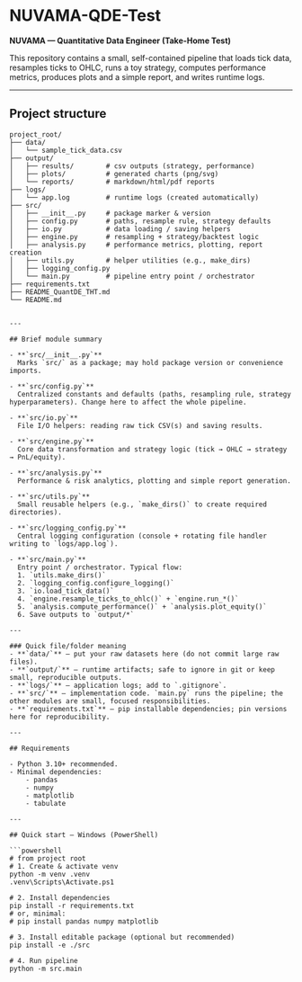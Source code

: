 # NUVAMA-QDE-Test

**NUVAMA — Quantitative Data Engineer (Take-Home Test)**

This repository contains a small, self-contained pipeline that loads tick data, resamples ticks to OHLC, runs a toy strategy, computes performance metrics, produces plots and a simple report, and writes runtime logs.

---

## Project structure

```text
project_root/
├── data/
│   └── sample_tick_data.csv
├── output/
│   ├── results/        # csv outputs (strategy, performance)
│   ├── plots/          # generated charts (png/svg)
│   └── reports/        # markdown/html/pdf reports
├── logs/
│   └── app.log         # runtime logs (created automatically)
├── src/
│   ├── __init__.py     # package marker & version
│   ├── config.py       # paths, resample rule, strategy defaults
│   ├── io.py           # data loading / saving helpers
│   ├── engine.py       # resampling + strategy/backtest logic
│   ├── analysis.py     # performance metrics, plotting, report creation
│   ├── utils.py        # helper utilities (e.g., make_dirs)
│   ├── logging_config.py
│   └── main.py         # pipeline entry point / orchestrator
├── requirements.txt
├── README_QuantDE_THT.md
└── README.md


---

## Brief module summary

- **`src/__init__.py`**  
  Marks `src/` as a package; may hold package version or convenience imports.

- **`src/config.py`**  
  Centralized constants and defaults (paths, resampling rule, strategy hyperparameters). Change here to affect the whole pipeline.

- **`src/io.py`**  
  File I/O helpers: reading raw tick CSV(s) and saving results.

- **`src/engine.py`**  
  Core data transformation and strategy logic (tick → OHLC → strategy → PnL/equity).

- **`src/analysis.py`**  
  Performance & risk analytics, plotting and simple report generation.

- **`src/utils.py`**  
  Small reusable helpers (e.g., `make_dirs()` to create required directories).

- **`src/logging_config.py`**  
  Central logging configuration (console + rotating file handler writing to `logs/app.log`).

- **`src/main.py`**  
  Entry point / orchestrator. Typical flow:
  1. `utils.make_dirs()`  
  2. `logging_config.configure_logging()`  
  3. `io.load_tick_data()`  
  4. `engine.resample_ticks_to_ohlc()` + `engine.run_*()`  
  5. `analysis.compute_performance()` + `analysis.plot_equity()`  
  6. Save outputs to `output/*`

---

### Quick file/folder meaning
- **`data/`** — put your raw datasets here (do not commit large raw files).  
- **`output/`** — runtime artifacts; safe to ignore in git or keep small, reproducible outputs.  
- **`logs/`** — application logs; add to `.gitignore`.  
- **`src/`** — implementation code. `main.py` runs the pipeline; the other modules are small, focused responsibilities.  
- **`requirements.txt`** — pip installable dependencies; pin versions here for reproducibility.

---

## Requirements

- Python 3.10+ recommended.
- Minimal dependencies:
    - pandas
    - numpy
    - matplotlib
    - tabulate

---

## Quick start — Windows (PowerShell)

```powershell
# from project root
# 1. Create & activate venv
python -m venv .venv
.venv\Scripts\Activate.ps1

# 2. Install dependencies
pip install -r requirements.txt
# or, minimal:
# pip install pandas numpy matplotlib

# 3. Install editable package (optional but recommended)
pip install -e ./src

# 4. Run pipeline
python -m src.main
